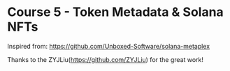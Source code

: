 # Course 5 - Token Metadata & Solana NFTs

Inspired from: https://github.com/Unboxed-Software/solana-metaplex

Thanks to the ZYJLiu(https://github.com/ZYJLiu) for the great work!


